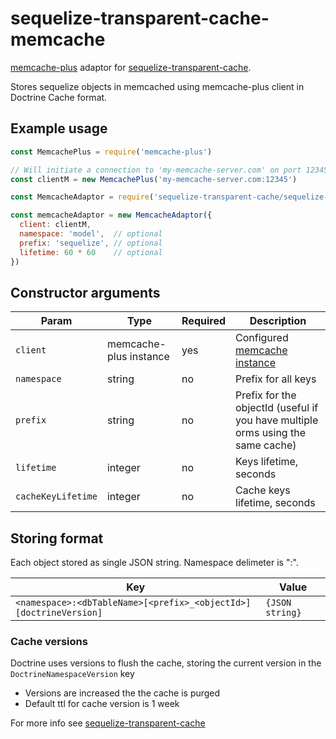 # sequelize-transparent-cache-memcache

[memcache-plus](https://www.npmjs.com/package/memcache-plus) adaptor for [sequelize-transparent-cache](https://www.npmjs.com/package/sequelize-transparent-cache).

Stores sequelize objects in memcached using memcache-plus client in Doctrine Cache format.

## Example usage

```javascript
const MemcachePlus = require('memcache-plus')

// Will initiate a connection to 'my-memcache-server.com' on port 12345
const clientM = new MemcachePlus('my-memcache-server.com:12345')

const MemcacheAdaptor = require('sequelize-transparent-cache/sequelize-transparent-cache-doctrine-memcache')

const memcacheAdaptor = new MemcacheAdaptor({
  client: clientM,
  namespace: 'model',  // optional
  prefix: 'sequelize', // optional
  lifetime: 60 * 60    // optional
})

```

## Constructor arguments

| Param       | Type             | Required | Description                                                                     |
|-------------|------------------|----------|---------------------------------------------------------------------------------|
| `client`    | memcache-plus instance | yes      | Configured [memcache instance](https://memcache-plus.com/initialization.html) |
| `namespace` | string           | no       | Prefix for all keys                                                             |
| `prefix`    | string           | no       | Prefix for the objectId (useful if you have multiple orms using the same cache) |
| `lifetime`  | integer          | no       | Keys lifetime, seconds                                                          |
| `cacheKeyLifetime`  | integer          | no       | Cache keys lifetime, seconds                                                          |

## Storing format
Each object stored as single JSON string.
Namespace delimeter is ":".

| Key                                  | Value           |
|--------------------------------------|-----------------|
| `<namespace>:<dbTableName>[<prefix>_<objectId>][doctrineVersion]` | `{JSON string}` |

### Cache versions
Doctrine uses versions to flush the cache, storing the current version in the `DoctrineNamespaceVersion` key

- Versions are increased the the cache is purged
- Default ttl for cache version is 1 week

For more info see [sequelize-transparent-cache](https://www.npmjs.com/package/sequelize-transparent-cache)
